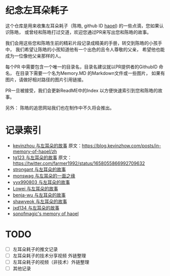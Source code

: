 # 纪念左耳朵耗子

这个仓库是用来收集左耳朵耗子（陈皓, github ID [haoel](https://github.com/haoel)) 的一些点滴，您如果认识陈皓， 或曾经和陈皓打过交道，欢迎您通过PR来写出您和陈皓的故事。

我们会用这些您和陈皓生前的精彩片段记录成精美的手册，转交到陈皓的小孩手中， 我们希望让陈皓的小孩知道他有一个出色的且令人尊敬的父亲， 希望他也能成为一位像他父亲那样的人。

每个PR 中需要包含一个唯一的目录名，目录名建议就以PR提供者的GithubID 命名， 在目录下需要一个名为Memory.MD 的Markdown文件或一些图片， 如果有图片，请做好相对路径的图片引用链接。

PR一旦被接受，我们会更新ReadME中的Index 以方便快速索引到您和陈皓的故事。

另外： 陈皓的追思网站我们也在制作中不久将会推出。


# 记录索引

- [kevinzhou 与左耳朵的故事](./kevinzhow/Memory.MD) 原文：https://blog.kevinzhow.com/posts/in-memory-of-haoel/zh
- [tg123 与左耳朵的故事](./tg123/Memory.MD) 原文： https://twitter.com/farmer1992/status/1658055866992709632
- [strongant 与左耳朵的故事](./strongant/Memory.MD)
- [monswag 与左耳朵的一面之缘](./monswag/Memory.MD)
- [yyx990803 与左耳朵的故事](./yyx990803/Memory.md)
- [Lowei 与左耳朵的故事](./Lowei/Memory.MD)
- [benja-wu 与左耳朵的故事](./benja-wu/Memory.MD)
- [shawyeok 与左耳朵的故事](./shawyeok/Memory.md)
- [jxd134 与左耳朵的故事](./jxd134/Memory.MD)
- [sonofmagic's memory of haoel](./sonofmagic/Memory.md)
 

# TODO

- [ ] 左耳朵耗子的推文记录 
- [ ] 左耳朵耗子的技术分享视频 外链整理
- [ ] 左耳朵耗子的视频（非技术）外链整理
- [ ] 其他记录
